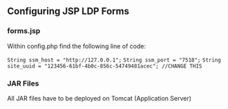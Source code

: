 ## Configuring JSP LDP Forms

### forms.jsp

Within config.php find the following line of code: 

`String ssm_host = "http://127.0.0.1";`
`String ssm_port = "7518";`
`String site_uuid = "123456-61bf-4b0c-856c-54749481acec"; //CHANGE THIS`

### JAR Files

All JAR files have to be deployed on Tomcat (Application Server)